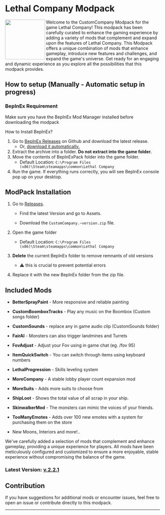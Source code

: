 # Lethal Company Modpack

<img align="left" height="130" width="130" src="https://cdn.discordapp.com/attachments/896421524200914954/1190790003555586189/OIG.vk2BIo9oPuzTtv-removebg-preview.png?ex=65a3149c&is=65909f9c&hm=4618ef2dbfebad714a6f818574753baf2e966b61a9c0aef150f0d902ecd678fa&">

Welcome to the CustomCompany Modpack for the game Lethal Company! This modpack has been carefully curated to enhance the gaming experience by adding a variety of mods that complement and expand upon the features of Lethal Company. This Modpack offers a unique combination of mods that enhance gameplay, introduce new features and challenges, and expand the game's universe. Get ready for an engaging and dynamic experience as you explore all the possibilities that this modpack provides.

## How to setup (Manually - Automatic setup in progress)

### BepInEx Requirement

Make sure you have the BepInEx Mod Manager installed before downloading the modpack

How to Install BepInEx?

1. Go to [BepInEx Releases](https://github.com/BepInEx/BepInEx/releases) on Github and download the latest release.
   * Or, [download it automatically.](https://github.com/BepInEx/BepInEx/releases/download/v5.4.22/BepInEx_x64_5.4.22.0.zip)
2. Extract the archive into a folder. **Do not extract into the game folder.**
3. Move the contents of BepInExPack folder into the game folder.
   *  Default Location: ```C:\Program Files (x86)\Steam\steamapps\common\Lethal Company```
4. Run the game. If everything runs correctly, you will see BepInEx console pop up on your desktop.


## ModPack Installation

1. Go to [Releases](https://github.com/beckerfelipee/GreatCompany---Lethal-Company-ModPack/releases).
  
    * Find the latest Version and go to Assets.

    * Download the ```CustomCompany.~version.zip``` file.

2. Open the game folder
   *  Default Location: ```C:\Program Files (x86)\Steam\steamapps\common\Lethal Company```

3. **Delete** the current BepInEx folder to remove remnants of old versions
    * ⚠️ this is crucial to prevent potential errors

4. Replace it with the new BepInEx folder from the zip file.

## Included Mods

- **BetterSprayPaint** - More responsive and reliable painting

- **CustomBoomboxTracks** - Play any music on the Boombox (Custom songs folder)

- **CustomSounds** - replace any in game audio clip (CustomSounds folder)

- **FairAI** - Monsters can also trigger landmines and Turrets

- **FovAdjust** - Adjust your Fov using in game chat (eg. /fov 95)

- **ItemQuickSwitch** - You can switch through items using keyboard numbers

- **LethalProgression** - Skills leveling system

- **MoreCompany** - A stable lobby player count expansion mod

- **MoreSuits** - Adds more suits to choose from

- **ShipLoot** - Shows the total value of all scrap in your ship.

- **SkinwalkerMod** - The monsters can mimic the voices of your friends.

- **TooManyEmotes** - Adds over 100 new emotes with a system for purchasing them on the store

- New Moons, Interiors and more!..

We've carefully added a selection of mods that complement and enhance gameplay, providing a unique experience for players.
All mods have been meticulously configured and customized to ensure a more enjoyable, stable experience without compromising the balance of the game. 

### Latest Version: [v.2.2.1](https://github.com/beckerfelipee/CustomCompany-LethalCompany-ModPack/releases/tag/v2.2.1)

## Contribution

If you have suggestions for additional mods or encounter issues, feel free to open an issue or contribute directly to this modpack.

----
